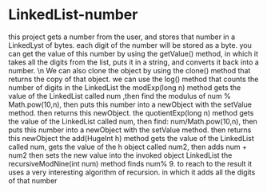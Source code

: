 # LinkedList-number
this project gets a number from the user, and stores that number in a LinkedLyst of bytes. each digit of the number will be stored as a byte. you can get the value of this number by using the getValue() method, in which it takes all the digits from the list, puts it in a string, and converts it back into a number. \n
We can also clone the object by using the clone() method that returns the copy of that object.
we can use the log() method that counts the number of digits in the LinkedList
the modExp(long n) method gets the value of the LinkedList called num ,then find the modulus of num % Math.pow(10,n), then puts this number into a newObject with the setValue method. then returns this newObject.
the quotientExp(long n) method gets the value of the LinkedList called num, then find: num/Math.pow(10,n), then puts this number into a newObject with the setValue method. then returns this newObject
the add(HugeInt h) method gets  the value of the LinkedList called num, gets the value of the h object called num2, then adds num + num2
then sets the new value into the invoked object LinkedList
the recursiveModNine(int num) method  finds num% 9. to reach to the result it uses a very interesting algorithm of recursion.
in which it adds all the digits of that number
